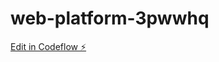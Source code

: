 # web-platform-3pwwhq

[Edit in Codeflow ⚡️](https://stackblitz.com/~/github.com/MUKILAN019/web-platform-3pwwhq)